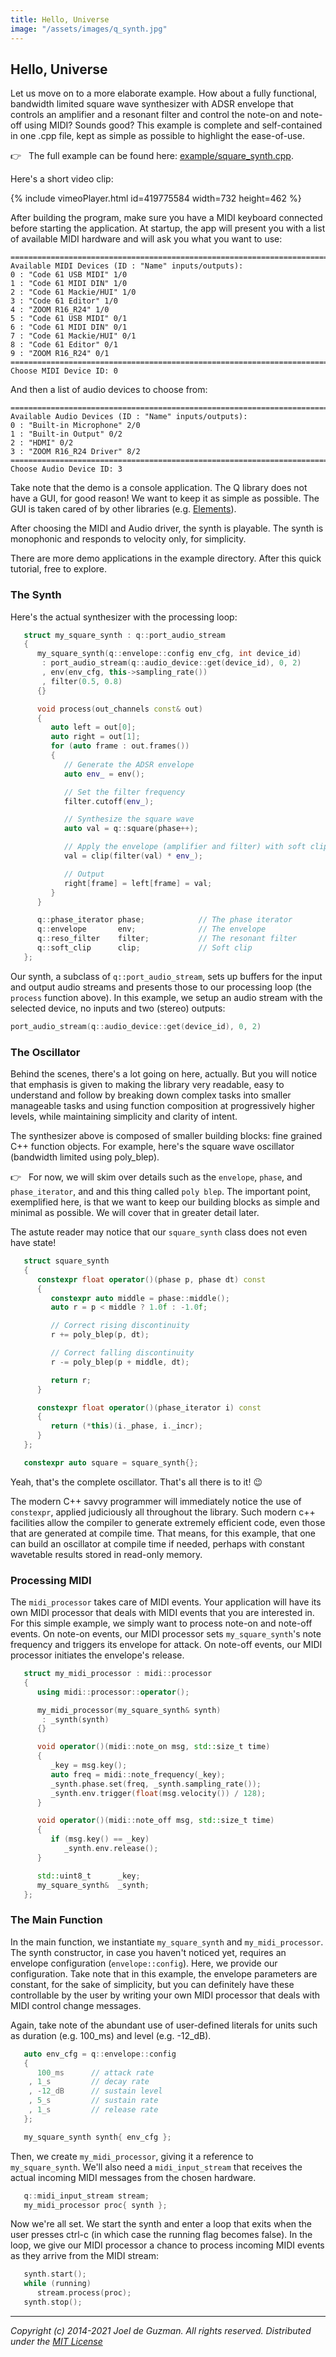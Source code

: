 ```yaml
---
title: Hello, Universe
image: "/assets/images/q_synth.jpg"
---
```


## Hello, Universe

Let us move on to a more elaborate example. How about a fully functional,
bandwidth limited square wave synthesizer with ADSR envelope that controls an
amplifier and a resonant filter and control the note-on and note-off using
MIDI? Sounds good? This example is complete and self-contained in one .cpp
file, kept as simple as possible to highlight the ease-of-use.

:point_right: &nbsp; The full example can be found here:
[example/square_synth.cpp](https://github.com/cycfi/Q/blob/master/example/square_synth.cpp).

Here's a short video clip:

{% include vimeoPlayer.html id=419775584 width=732 height=462 %}

After building the program, make sure you have a MIDI keyboard connected
before starting the application. At startup, the app will present you with a
list of available MIDI hardware and will ask you what you want to use:

```
================================================================================
Available MIDI Devices (ID : "Name" inputs/outputs):
0 : "Code 61 USB MIDI" 1/0
1 : "Code 61 MIDI DIN" 1/0
2 : "Code 61 Mackie/HUI" 1/0
3 : "Code 61 Editor" 1/0
4 : "ZOOM R16_R24" 1/0
5 : "Code 61 USB MIDI" 0/1
6 : "Code 61 MIDI DIN" 0/1
7 : "Code 61 Mackie/HUI" 0/1
8 : "Code 61 Editor" 0/1
9 : "ZOOM R16_R24" 0/1
================================================================================
Choose MIDI Device ID: 0
```

And then a list of audio devices to choose from:

```
================================================================================
Available Audio Devices (ID : "Name" inputs/outputs):
0 : "Built-in Microphone" 2/0
1 : "Built-in Output" 0/2
2 : "HDMI" 0/2
3 : "ZOOM R16_R24 Driver" 8/2
================================================================================
Choose Audio Device ID: 3
```

Take note that the demo is a console application. The Q library does not have
a GUI, for good reason! We want to keep it as simple as possible. The GUI is
taken cared of by other libraries (e.g.
[Elements](https://github.com/cycfi/elements)).

After choosing the MIDI and Audio driver, the synth is playable. The synth is
monophonic and responds to velocity only, for simplicity.

There are more demo applications in the example directory. After this quick
tutorial, free to explore.

### The Synth

Here's the actual synthesizer with the processing loop:

```c++
   struct my_square_synth : q::port_audio_stream
   {
      my_square_synth(q::envelope::config env_cfg, int device_id)
       : port_audio_stream(q::audio_device::get(device_id), 0, 2)
       , env(env_cfg, this->sampling_rate())
       , filter(0.5, 0.8)
      {}

      void process(out_channels const& out)
      {
         auto left = out[0];
         auto right = out[1];
         for (auto frame : out.frames())
         {
            // Generate the ADSR envelope
            auto env_ = env();

            // Set the filter frequency
            filter.cutoff(env_);

            // Synthesize the square wave
            auto val = q::square(phase++);

            // Apply the envelope (amplifier and filter) with soft clip
            val = clip(filter(val) * env_);

            // Output
            right[frame] = left[frame] = val;
         }
      }

      q::phase_iterator phase;            // The phase iterator
      q::envelope       env;              // The envelope
      q::reso_filter    filter;           // The resonant filter
      q::soft_clip      clip;             // Soft clip
   };
```

Our synth, a subclass of `q::port_audio_stream`, sets up buffers for the
input and output audio streams and presents those to our processing loop (the
`process` function above). In this example, we setup an audio stream with the
selected device, no inputs and two (stereo) outputs:

```c++
port_audio_stream(q::audio_device::get(device_id), 0, 2)
```

### The Oscillator

Behind the scenes, there's a lot going on here, actually. But you will notice
that emphasis is given to making the library very readable, easy to
understand and follow by breaking down complex tasks into smaller manageable
tasks and using function composition at progressively higher levels, while
maintaining simplicity and clarity of intent.

The synthesizer above is composed of smaller building blocks: fine grained
C++ function objects. For example, here's the square wave oscillator
(bandwidth limited using poly_blep).

:point_right: &nbsp; For now, we will skim over details such as the
`envelope`, `phase`, and `phase_iterator`, and  and this thing called `poly
blep`. The important point, exemplified here, is that we want to keep our
building blocks as simple and minimal as possible. We will cover that in
greater detail later.

The astute reader may notice that our `square_synth` class does not even
have state!

```c++
   struct square_synth
   {
      constexpr float operator()(phase p, phase dt) const
      {
         constexpr auto middle = phase::middle();
         auto r = p < middle ? 1.0f : -1.0f;

         // Correct rising discontinuity
         r += poly_blep(p, dt);

         // Correct falling discontinuity
         r -= poly_blep(p + middle, dt);

         return r;
      }

      constexpr float operator()(phase_iterator i) const
      {
         return (*this)(i._phase, i._incr);
      }
   };

   constexpr auto square = square_synth{};
```

Yeah, that's the complete oscillator. That's all there is to it! :wink:

The modern C++ savvy programmer will immediately notice the use of
`constexpr`, applied judiciously all throughout the library. Such modern c++
facilities allow the compiler to generate extremely efficient code, even
those that are generated at compile time. That means, for this example, that
one can build an oscillator at compile time if needed, perhaps with constant
wavetable results stored in read-only memory.

### Processing MIDI

The `midi_processor` takes care of MIDI events. Your application will have
its own MIDI processor that deals with MIDI events that you are interested
in. For this simple example, we simply want to process note-on and note-off
events. On note-on events, our MIDI processor sets `my_square_synth`'s note
frequency and triggers its envelope for attack. On note-off events, our MIDI
processor initiates the envelope's release.

```c++
   struct my_midi_processor : midi::processor
   {
      using midi::processor::operator();

      my_midi_processor(my_square_synth& synth)
       : _synth(synth)
      {}

      void operator()(midi::note_on msg, std::size_t time)
      {
         _key = msg.key();
         auto freq = midi::note_frequency(_key);
         _synth.phase.set(freq, _synth.sampling_rate());
         _synth.env.trigger(float(msg.velocity()) / 128);
      }

      void operator()(midi::note_off msg, std::size_t time)
      {
         if (msg.key() == _key)
            _synth.env.release();
      }

      std::uint8_t      _key;
      my_square_synth&  _synth;
   };
```

### The Main Function

In the main function, we instantiate `my_square_synth` and
`my_midi_processor`. The synth constructor, in case you haven't noticed yet,
requires an envelope configuration (`envelope::config`). Here, we provide our
configuration. Take note that in this example, the envelope parameters are
constant, for the sake of simplicity, but you can definitely have these
controllable by the user by writing your own MIDI processor that deals with
MIDI control change messages.

Again, take note of the abundant use of user-defined literals for units such
as duration (e.g. 100_ms) and level (e.g. -12_dB).

```c++
   auto env_cfg = q::envelope::config
   {
      100_ms      // attack rate
    , 1_s         // decay rate
    , -12_dB      // sustain level
    , 5_s         // sustain rate
    , 1_s         // release rate
   };

   my_square_synth synth{ env_cfg };
```

Then, we create `my_midi_processor`, giving it a reference to
`my_square_synth`. We'll also need a `midi_input_stream` that receives the
actual incoming MIDI messages from the chosen hardware.

```c++
   q::midi_input_stream stream;
   my_midi_processor proc{ synth };
```

Now we're all set. We start the synth and enter a loop that exits when the
user presses ctrl-c (in which case the running flag becomes false). In the
loop, we give our MIDI processor a chance to process incoming MIDI events as
they arrive from the MIDI stream:

```c++
   synth.start();
   while (running)
      stream.process(proc);
   synth.stop();
```

---

*Copyright (c) 2014-2021 Joel de Guzman. All rights reserved.*
*Distributed under the [MIT License](https://opensource.org/licenses/MIT)*

